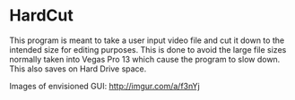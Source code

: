 # HardCut

This program is meant to take a user input video file and cut it down to the intended size for editing purposes.
This is done to avoid the large file sizes normally taken into Vegas Pro 13 which cause the program to slow down.
This also saves on Hard Drive space.

Images of envisioned GUI: http://imgur.com/a/f3nYj
